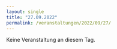 ```yaml
---
layout: single
title: "27.09.2022"
permalink: /veranstaltungen/2022/09/27/
---
```


Keine Veranstaltung an diesem Tag.

